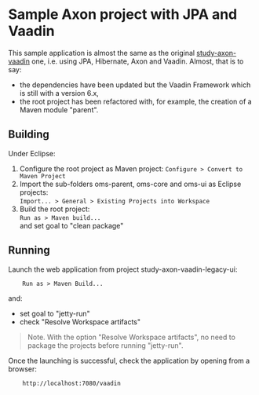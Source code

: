 Sample Axon project with JPA and Vaadin
=====

This sample application is almost the same as the original [study-axon-vaadin](https://code.google.com/p/study-axon-vaadin/) one, i.e. using JPA, Hibernate, Axon and Vaadin. Almost, that is to say:

- the dependencies have been updated but the Vaadin Framework which is still with a version 6.x,
- the root project has been refactored with, for example, the creation of a Maven module "parent". 


Building
------

Under Eclipse:

1. Configure the root project as Maven project:
  `Configure > Convert to Maven Project`  
1. Import the sub-folders oms-parent, oms-core and oms-ui as Eclipse projects:  
`Import... > General > Existing Projects into Workspace`
1. Build the root project:  
`Run as > Maven build...`  
 and set goal to "clean package"  
 
Running
------

Launch the web application from project study-axon-vaadin-legacy-ui:

        Run as > Maven Build... 
and:

- set goal to "jetty-run"
- check "Resolve Workspace artifacts"

>Note. With the option "Resolve Workspace artifacts", no need to package the projects before running "jetty-run".
 
Once the launching is successful, check the application by opening from a browser:

        http://localhost:7080/vaadin
